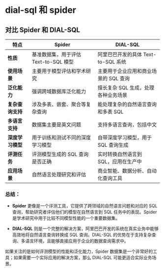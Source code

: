 # dial-sql 和 spider

## **对比 Spider 和 DIAL-SQL**

| **特点**            | **Spider**                              | **DIAL-SQL**                          |
|---------------------|-----------------------------------------|---------------------------------------|
| **性质**            | 基准数据集，用于评估 Text-to-SQL 模型  | 阿里巴巴开发的具体 Text-to-SQL 系统  |
| **使用场景**        | 主要用于模型评估和学术研究              | 主要用于企业应用和商业场景的 SQL 查询|
| **泛化能力**        | 强调跨域数据库泛化能力                  | 擅长复杂 SQL 生成，处理各种业务场景  |
| **复杂查询支持**    | 涉及多表、嵌套、聚合等复杂查询           | 能处理复杂的自然语言查询和多表 SQL  |
| **多语言支持**      | 数据集主要是英文问题                    | 支持多语言查询，包括中文              |
| **深度学习模型**    | 用于训练和测试不同的深度学习模型         | 自带深度学习模型，用于 SQL 查询生成  |
| **评测任务**        | 评测模型生成的 SQL 查询是否正确          | 实时转换自然语言到 SQL，应用在生产中 |
| **应用场景**        | 自然语言处理研究和评估                  | 商业智能、数据分析、自动化查询工具    |

### 总结：

- **Spider** 更像是一个评测工具，它提供了跨领域的自然语言问题和对应的 SQL 查询，帮助研究者评估他们的模型在自然语言到 SQL 任务中的表现。Spider 是学术研究中用于比较不同模型性能的一个重要数据集。

- **DIAL-SQL** 则是一个完整的解决方案，阿里巴巴开发的系统在真实业务中能够高效地将自然语言查询转换成 SQL 查询。DIAL-SQL 的优势在于支持复杂查询、多语言环境，且能够直接应用于企业的数据查询需求中。

如果关注的是如何评测模型的性能和泛化能力，Spider 数据集是一个非常好的工具；如果需要一个实际应用的解决方案，那么 DIAL-SQL 可能更适合实际业务场景。